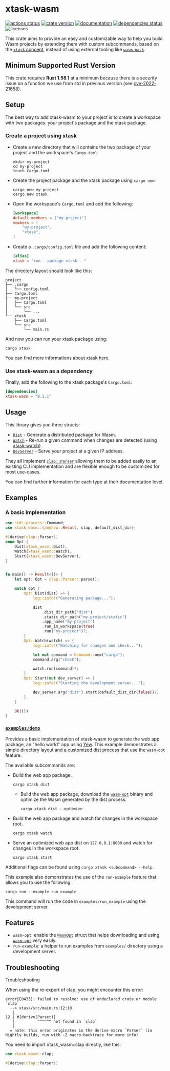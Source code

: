 # xtask-wasm

[![actions status][actions-badge]][actions-url]
[![crate version][crates-version-badge]][crates-url]
[![documentation][docs-badge]][docs-url]
[![dependencies status][deps-badge]][deps-url]
![licenses][licenses-badge]

[actions-badge]: https://github.com/rustminded/xtask-wasm/workflows/main/badge.svg
[actions-url]: https://github.com/rustminded/xtask-wasm/actions
[crates-version-badge]: https://img.shields.io/crates/v/xtask-wasm
[crates-url]: https://crates.io/crates/xtask-wasm
[docs-badge]: https://docs.rs/xtask-wasm/badge.svg
[docs-url]: https://docs.rs/xtask-wasm/
[deps-badge]: https://deps.rs/crate/xtask-wasm/0.1.1/status.svg
[deps-url]: https://deps.rs/crate/xtask-wasm
[licenses-badge]: https://img.shields.io/crates/l/xtask-wasm

<!-- cargo-rdme start -->

This crate aims to provide an easy and customizable way to help you build
Wasm projects by extending them with custom subcommands, based on the
[`xtask` concept](https://github.com/matklad/cargo-xtask/), instead of using
external tooling like [`wasm-pack`](https://github.com/rustwasm/wasm-pack).

## Minimum Supported Rust Version

This crate requires **Rust 1.58.1** at a minimum because there is a security
issue on a function we use from std in previous version
(see [cve-2022-21658](https://groups.google.com/g/rustlang-security-announcements/c/R1fZFDhnJVQ)).

## Setup

The best way to add xtask-wasm to your project is to create a workspace
with two packages: your project's package and the xtask package.

### Create a project using xtask

* Create a new directory that will contains the two package of your project
  and the workspace's `Cargo.toml`:

  ```console
  mkdir my-project
  cd my-project
  touch Cargo.toml
  ```

* Create the project package and the xtask package using `cargo new`:

  ```console
  cargo new my-project
  cargo new xtask
  ```

* Open the workspace's `Cargo.toml` and add the following:

  ```toml
  [workspace]
  default-members = ["my-project"]
  members = [
      "my-project",
      "xtask",
  ]
  ```

* Create a `.cargo/config.toml` file and add the following content:

  ```toml
  [alias]
  xtask = "run --package xtask --"
  ```

The directory layout should look like this:

```console
project
├── .cargo
│   └── config.toml
├── Cargo.toml
├── my-project
│   ├── Cargo.toml
│   └── src
│       └── ...
└── xtask
    ├── Cargo.toml
    └── src
        └── main.rs
```

And now you can run your xtask package using:

```console
cargo xtask
```

You can find more informations about xtask
[here](https://github.com/matklad/cargo-xtask/).

### Use xtask-wasm as a dependency

Finally, add the following to the xtask package's `Cargo.toml`:

```toml
[dependencies]
xtask-wasm = "0.1.1"
```

## Usage

This library gives you three structs:

* [`Dist`](https://docs.rs/xtask-wasm/latest/xtask_wasm/dist/struct.Dist.html) - Generate a distributed package for Wasm.
* [`Watch`](https://docs.rs/xtask-watch/latest/xtask_watch/struct.Watch.html) -
  Re-run a given command when changes are detected
  (using [xtask-watch](https://github.com/rustminded/xtask-watch)).
* [`DevServer`](https://docs.rs/xtask-wasm/latest/xtask_wasm/dev_server/struct.DevServer.html) - Serve your project at a given IP address.

They all implement [`clap::Parser`](https://docs.rs/clap/3.0.14/clap/trait.Parser.html)
allowing them to be added easily to an existing CLI implementation and are
flexible enough to be customized for most use-cases.

You can find further information for each type at their documentation level.

## Examples

### A basic implementation

```rust
use std::process::Command;
use xtask_wasm::{anyhow::Result, clap, default_dist_dir};

#[derive(clap::Parser)]
enum Opt {
    Dist(xtask_wasm::Dist),
    Watch(xtask_wasm::Watch),
    Start(xtask_wasm::DevServer),
}


fn main() -> Result<()> {
    let opt: Opt = clap::Parser::parse();

    match opt {
        Opt::Dist(dist) => {
            log::info!("Generating package...");

            dist
                .dist_dir_path("dist")
                .static_dir_path("my-project/static")
                .app_name("my-project")
                .run_in_workspace(true)
                .run("my-project")?;
        }
        Opt::Watch(watch) => {
            log::info!("Watching for changes and check...");

            let mut command = Command::new("cargo");
            command.arg("check");

            watch.run(command)?;
        }
        Opt::Start(mut dev_server) => {
            log::info!("Starting the development server...");

            dev_server.arg("dist").start(default_dist_dir(false))?;
        }
    }

    Ok(())
}
```

### [`examples/demo`](https://github.com/rustminded/xtask-wasm/tree/main/examples/demo)

Provides a basic implementation of xtask-wasm to generate the web app
package, an "hello world" app using [Yew](https://yew.rs/). This example
demonstrates a simple directory layout and a customized dist process
that use the `wasm-opt` feature.

The available subcommands are:

* Build the web app package.

  ```console
  cargo xtask dist
  ```
  * Build the web app package, download the [`wasm-opt`](https://github.com/WebAssembly/binaryen#tools)
    binary and optimize the Wasm generated by the dist process.

    ```console
    cargo xtask dist --optimize
    ```

* Build the web app package and watch for changes in the workspace root.

  ```console
  cargo xtask watch
  ```

* Serve an optimized web app dist on `127.0.0.1:8000` and watch for
  changes in the workspace root.

  ```console
  cargo xtask start
  ```

Additional flags can be found using `cargo xtask <subcommand> --help`.

This example also demonstrates the use of the `run-example` feature that allows you to use the
following:

```console
cargo run --example run_example
```

This command will run the code in `examples/run_example` using the development server.

## Features

* `wasm-opt`: enable the [`WasmOpt`](https://docs.rs/xtask-wasm/latest/xtask_wasm/wasm_opt/struct.WasmOpt.html) struct that helps downloading
    and using [`wasm-opt`](https://github.com/WebAssembly/binaryen#tools) very easily.
* `run-example`: a helper to run examples from `examples/` directory using a development
    server.

## Troubleshooting

Troubleshooting

When using the re-export of clap, you might encounter this error:

```console
error[E0433]: failed to resolve: use of undeclared crate or module `clap`
  --> xtask/src/main.rs:12:10
   |
12 | #[derive(Parser)]
   |          ^^^^^^ not found in `clap`
   |
  = note: this error originates in the derive macro `Parser` (in Nightly builds, run with -Z macro-backtrace for more info)
```

You need to import xtask_wasm::clap directly, like this:

```rust
use xtask_wasm::clap;

#[derive(clap::Parser)]
```

<!-- cargo-rdme end -->
